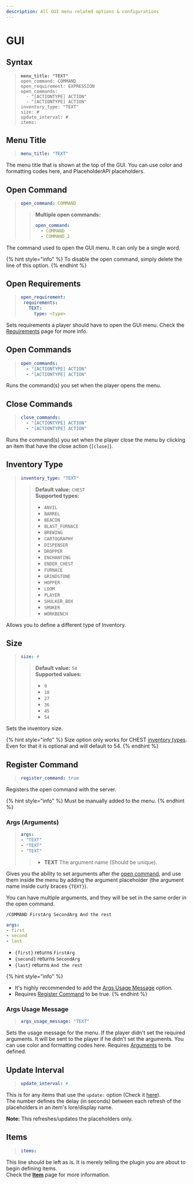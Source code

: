 ```yaml
---
description: All GUI menu related options & configurations
---
```


# GUI

## Syntax

> <pre class="language-yaml"><code class="lang-yaml"><strong>menu_title: "TEXT"
> </strong>open_command: COMMAND
> open_requirement: EXPRESSION
> open_commands:
>   - "[ACTIONTYPE] ACTION"
>   - "[ACTIONTYPE] ACTION"
> inventory_type: "TEXT"
> size: #
> update_interval: #
> items:
> </code></pre>

## Menu Title

> ```yaml
> menu_title: "TEXT"
> ```

The menu title that is shown at the top of the GUI. You can use color and formatting codes here, and PlaceholderAPI placeholders.

## Open Command

> ```yaml
> open_command: COMMAND
> ```
>
> > **Multiple open commands:**
> >
> > ```yaml
> > open_command:
> >   - COMMAND
> >   - COMMAND_2
> > ```

The command used to open the GUI menu. It can only be a single word.

{% hint style="info" %}
To disable the open command, simply delete the line of this option.
{% endhint %}

## Open Requirements

> ```yaml
> open_requirement:
>  requirements:
>    TEXT:
>      type: <type>
> ```

Sets requirements a player should have to open the GUI menu. Check the [Requirements](requirements.md) page for more info.

## Open Commands

> ```yaml
> open_commands:
>   - "[ACTIONTYPE] ACTION"
>   - "[ACTIONTYPE] ACTION"
> ```

Runs the command(s) you set when the player opens the menu.

## Close Commands

> ```yaml
> close_commands:
>   - "[ACTIONTYPE] ACTION"
>   - "[ACTIONTYPE] ACTION"
> ```

Runs the command(s) you set when the player close the menu by clicking an item that have the close action (`[close]`).

## Inventory Type

> ```yaml
> inventory_type: "TEXT"
> ```
>
> > **Default value:** `CHEST`\
> > **Supported types:**
> >
> > * `ANVIL`
> > * `BARREL`
> > * `BEACON`
> > * `BLAST_FURNACE`
> > * `BREWING`
> > * `CARTOGRAPHY`
> > * `DISPENSER`
> > * `DROPPER`
> > * `ENCHANTING`
> > * `ENDER_CHEST`
> > * `FURNACE`
> > * `GRINDSTONE`
> > * `HOPPER`
> > * `LOOM`
> > * `PLAYER`
> > * `SHULKER_BOX`
> > * `SMOKER`
> > * `WORKBENCH`

Allows you to define a different type of Inventory.

## Size

> ```yaml
> size: #
> ```
>
> > **Default value:** `54`\
> > **Supported values:**
> >
> > * `9`
> > * `18`
> > * `27`
> > * `36`
> > * `45`
> > * `54`

Sets the inventory size.

{% hint style="info" %}
Size option only works for CHEST [inventory types](gui.md#inventory-type). Even for that it is optional and will default to 54.
{% endhint %}

## Register Command

> ```yaml
> register_command: true
> ```

Registers the open command with the server.

{% hint style="info" %}
Must be manually added to the menu.
{% endhint %}

### Args (Arguments) <a href="#args" id="args"></a>

> ```yaml
> args:
> - "TEXT"
> - "TEXT"
> - "TEXT"
> ```
>
> > * **TEXT** The argument name (Should be unique).

Gives you the ability to set arguments after the [open command](gui.md#open-command), and use them inside the menu by adding the argument placeholder (the argument name inside curly braces `{TEXT}`).

You can have multiple arguments, and they will be set in the same order in the open command.

```
/COMMAND FirstArg SecondArg And the rest
```

```yaml
args:
- first
- second
- last
```

* `{first}` returns `FirstArg`
* `{second}` returns `SecondArg`
* `{last}` returns `And the rest`

{% hint style="info" %}
* It's highly recommended to add the [Args Usage Message](gui.md#args-usage-message) option.
* Requires [Register Command](gui.md#register-command) to be true.
{% endhint %}

### Args Usage Message

> ```yaml
> args_usage_message: "TEXT"
> ```

Sets the usage message for the menu. If the player didn't set the required arguments. It will be sent to the player if he didn't set the arguments. You can use color and formatting codes here. Requires [Arguments](gui.md#args) to be defined.

## Update Interval

> ```yaml
> update_interval: #
> ```

This is for any items that use the `update:` option (Check it [here](item.md#update)).\
The number defines the delay (in seconds) between each refresh of the placeholders in an item's lore/display name.

**Note:** This refreshes/updates the placeholders only.

## Items

> ```yaml
> items:
> ```

This line should be left as is. It is merely telling the plugin you are about to begin defining items.\
Check the [**Item**](item.md) page for more information.
